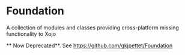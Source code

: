 # Foundation
A collection of modules and classes providing cross-platform missing functionality to Xojo

** Now Deprecated**. See https://github.com/gkjpettet/Foundation

